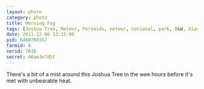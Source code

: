 ```yaml
---
layout: photo
category: photo
title: Morning Fog
tags: [Joshua Tree, Meteor, Perseids, meteor, national, park, B&W, black, white, cycomachead, Michael Ball, Canon, 7D]
date: 2011-12-06 13:15:00
pid: 6468760357
farmid: 8
serid: 7010
secret: 46ae3e7d5f
---
```


There's a bit of a mist around this Joshua Tree in the wee hours before it's met with unbearable heat.
